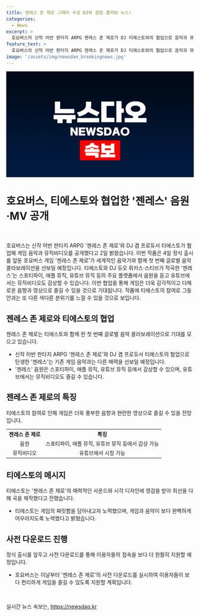 ```yaml
---
title: 젠레스 존 제로 그래미 수상 DJ와 음원 콜라보 뉴스!
categories:
  - News
excerpt: >
  호요버스의 신작 어반 판타지 ARPG 젠레스 존 제로가 DJ 티에스토와의 협업으로 음악과 뮤직비디오를 공개했다. 그래미 수상자 티에스토와 DJ 듀오가 작곡한 젠레스는 주요 음원 플랫폼에서 들을 수 있으며 유튜브에서는 뮤직비디오도 볼 수 있다. 게임은 전율 넘치는 일렉트로닉 및 테크노 비트로 공동 전투를 선보이며, 매력적인 사운드와 시각적 디자인이 돋보인다. 출시에 앞서 사전 다운로드가 시작되었다.
feature_text: >
  호요버스의 신작 어반 판타지 ARPG 젠레스 존 제로가 DJ 티에스토와의 협업으로 음악과 뮤직비디오를 공개했다. 그래미 수상자 티에스토와 DJ 듀오가 작곡한 젠레스는 주요 음원 플랫폼에서 들을 수 있으며 유튜브에서는 뮤직비디오도 볼 수 있다. 게임은 전율 넘치는 일렉트로닉 및 테크노 비트로 공동 전투를 선보이며, 매력적인 사운드와 시각적 디자인이 돋보인다. 출시에 앞서 사전 다운로드가 시작되었다.
image: '/assets/img/newsdao_breakingnews.jpg'
---
```


<p><img src="/assets/img/newsdao_breakingnews.jpg" alt="firstkoreanews 속보" /></p>

<h1 data-ke-size="size26">호요버스, 티에스토와 협업한 '젠레스' 음원·MV 공개</h1>

<p data-ke-size="size16">&nbsp;</p>

<p>호요버스는 신작 어반 판타지 ARPG '젠레스 존 제로'와 DJ 겸 프로듀서 티에스토가 협업해 게임 음악과 뮤직비디오를 공개했다고 2일 밝혔습니다. 이번 작품은 4일 정식 출시를 앞둔 호요버스 게임 '젠레스 존 제로'가 세계적인 음악가와 함께 첫 번째 글로벌 음악 콜라보레이션을 선보일 예정입니다. 티에스토와 DJ 듀오 뤼카스·스티브가 작곡한 '젠레스'는 스포티파이, 애플 뮤직, 유튜브 뮤직 등의 주요 플랫폼에서 음원을 듣고 유튜브에서는 뮤직비디오도 감상할 수 있습니다. 이번 협업을 통해 게임은 더욱 감각적이고 다채로운 음향과 영상으로 즐길 수 있을 것으로 기대됩니다. 작품에 티에스토의 참여로 그동안과는 또 다른 색다른 분위기를 느낄 수 있을 것으로 보입니다.</p>

<h2 data-ke-size="size24">젠레스 존 제로와 티에스토의 협업</h2>

<p data-ke-size="size16">젠레스 존 제로는 티에스토와 함께 한 첫 번째 글로벌 음악 콜라보레이션으로 기대를 모으고 있습니다.</p>

<ul>
<li>신작 어반 판타지 ARPG '젠레스 존 제로'와 DJ 겸 프로듀서 티에스토의 협업으로 탄생한 '젠레스'는 기존 게임 음악과는 다른 매력을 선보일 예정입니다.</li>
<li>'젠레스' 음원은 스포티파이, 애플 뮤직, 유튜브 뮤직 등에서 감상할 수 있으며, 유튜브에서는 뮤직비디오도 즐길 수 있습니다.</li>
</ul>

<h2 data-ke-size="size24">젠레스 존 제로의 특징</h2>

<p data-ke-size="size16">티에스토의 참여로 인해 게임은 더욱 풍부한 음향과 현란한 영상으로 즐길 수 있을 전망입니다.</p>

<table>
<tbody>
<tr>
<td style="text-align: center; height: 17px;"><b>젠레스 존 제로</b></td>
<td style="text-align: center; height: 17px;"><b>특징</b></td>
</tr>
<tr>
<td style="text-align: center;">음원</td>
<td style="text-align: center;">스포티파이, 애플 뮤직, 유튜브 뮤직 등에서 감상 가능</td>
</tr>
<tr>
<td style="text-align: center;">뮤직비디오</td>
<td style="text-align: center;">유튜브에서 시청 가능</td>
</tr>
</tbody>
</table>

<h2 data-ke-size="size24">티에스토의 메시지</h2>

<p data-ke-size="size16">티에스토는 '젠레스 존 제로'의 매력적인 사운드와 시각 디자인에 영감을 받아 최선을 다해 곡을 제작했다고 전했습니다.</p>

<ul>
<li>티에스토는 게임의 짜릿함을 담아내고자 노력했으며, 게임과 음악이 보다 완벽하게 어우러지도록 노력했다고 밝혔습니다.</li>
</ul>

<h2 data-ke-size="size24">사전 다운로드 진행</h2>

<p data-ke-size="size16">정식 출시를 앞두고 사전 다운로드를 통해 이용자들의 접속을 보다 더 원활히 지원할 예정입니다.</p>

<ul>
<li>호요버스는 이날부터 '젠레스 존 제로'의 사전 다운로드를 실시하여 이용자들이 보다 편리하게 게임을 즐길 수 있도록 지원할 계획입니다.</li>
</ul>

<p data-ke-size="size16">&nbsp;</p>
실시간 뉴스 속보는, <a href="https://newsdao.kr" rel="dofollow">https://newsdao.kr</a>


